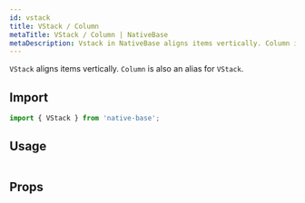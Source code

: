 ```yaml
---
id: vstack
title: VStack / Column
metaTitle: VStack / Column | NativeBase
metaDescription: Vstack in NativeBase aligns items vertically. Column is an alias for Vstack. You can learn more about the usage of Vstack/Column component in this document.
---
```


`VStack` aligns items vertically. `Column` is also an alias for `VStack`.

## Import

```jsx
import { VStack } from 'native-base';
```

## Usage

```ComponentSnackPlayer path=components,primitives,VStack,basic.tsx

```

## Props

```ComponentPropTable path=primitives,Stack,VStack.tsx

```
